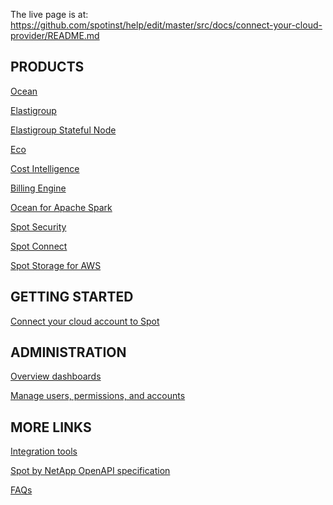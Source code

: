 <meta name="robots" content="noindex">

The live page is at: https://github.com/spotinst/help/edit/master/src/docs/connect-your-cloud-provider/README.md


## PRODUCTS

[Ocean](ocean/)

[Elastigroup](/elastigroup/)

[Elastigroup Stateful Node](managed-instance/)

[Eco](eco/)

[Cost Intelligence](cost-intelligence/)

[Billing Engine](billing-engine/)

[Ocean for Apache Spark](ocean-spark/)

[Spot Security](spot-security/)

[Spot Connect](spot-connect/)

[Spot Storage for AWS](spot-storage/)

## GETTING STARTED

[Connect your cloud account to Spot](connect-your-cloud-provider/first-account/)

## ADMINISTRATION

[Overview dashboards](connect-your-cloud-provider/overview-dashboards)

[Manage users, permissions, and accounts](administration/)

## MORE LINKS

[Integration tools](tools-and-provisioning/)

[Spot by NetApp OpenAPI specification](https://docs.spot.io/api/)

[FAQs](faqs/)



<!--# Introduction to Spot by NetApp

Going beyond cloud analytics and recommendations, Spot by NetApp automates and optimizes your cloud infrastructure in AWS, Azure or Google Cloud to deliver SLA-backed availability and performance at the lowest possible cost.

## Our Core Value Proposition

Spot technology uses machine learning and analytics algorithms that enable you to utilize spot capacity for production and mission-critical workloads. This allows you to enjoy up to 90% cloud compute cost reduction with SLAs and SLOs that guarantee availability. Spot continuously scores the different capacity pools across operating systems, instance types, availability zones, regions, and cloud providers to make the most intelligent decisions in real-time regarding which instances to choose for provisioning and which ones to proactively rebalance and replace.

<img src="/connect-your-cloud-provider/_media/introduction-to-spot-01.png" width="500" height="326" />

## Cloud Operations Agility

Spot uses application-driven provisioning to effortlessly and affordably scale any workload, from stateful single instances to cloud-native VM-based or Kubernetes clusters. Spot uses the ideal mix of cloud compute resources, from on-demand to reserved and spot instances, based on the dynamic needs of the application.

<img src="/connect-your-cloud-provider/_media/introduction-to-spot-02a.png" width="500" height="258" />

## We Fit in Your Delivery Pipeline

Spot extends your Continuous Integration/Continuous Deployment (CI/CD) pipeline of choice with Continuous Optimization (CO) to complete the application delivery pipeline.

<img src="/connect-your-cloud-provider/_media/introduction-to-spot-03a.png" width="500" height="177" />

## Get Started

- Connect your cloud provider account to Spot: [AWS](connect-your-cloud-provider/aws-account), [Azure](connect-your-cloud-provider/azure-account), [GCP](connect-your-cloud-provider/gcp-project).
- Get started with Spot: [Cloud Analyzer](/cloud-analyzer/), [Elastigroup](/elastigroup/) for VMs, [Ocean](/ocean/) for Kubernetes.-->



